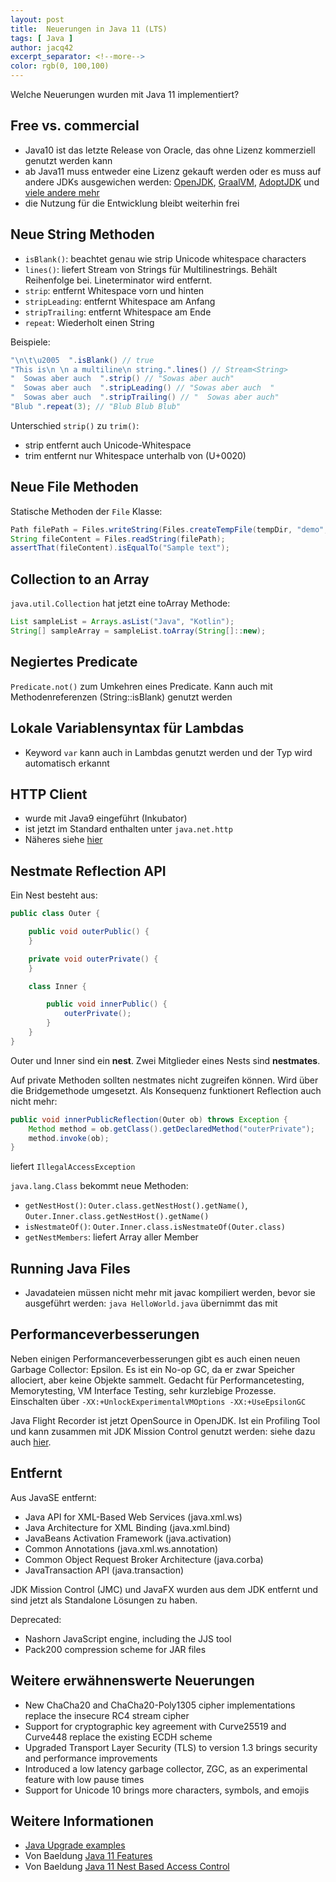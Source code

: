 ```yaml
---
layout: post
title:  Neuerungen in Java 11 (LTS)
tags: [ Java ]
author: jacq42
excerpt_separator: <!--more-->
color: rgb(0, 100,100)
---
```


Welche Neuerungen wurden mit Java 11 implementiert?

<!--more-->

## Free vs. commercial

* Java10 ist das letzte Release von Oracle, das ohne Lizenz kommerziell genutzt werden kann
* ab Java11 muss entweder eine Lizenz gekauft werden oder es muss auf andere JDKs ausgewichen werden: [OpenJDK](https://openjdk.java.net/projects/jdk/), [GraalVM](https://www.graalvm.org), [AdoptJDK](https://adoptopenjdk.net/) und [viele andere mehr](https://github.com/akullpp/awesome-java#jvm-and-jdk)
* die Nutzung für die Entwicklung bleibt weiterhin frei

## Neue String Methoden

* `isBlank()`: beachtet genau wie strip Unicode whitespace characters
* `lines()`: liefert Stream von Strings für Multilinestrings. Behält Reihenfolge bei. Lineterminator wird entfernt.
* `strip`: entfernt Whitespace vorn und hinten
* `stripLeading`: entfernt Whitespace am Anfang
* `stripTrailing`: entfernt Whitespace am Ende
* `repeat`: Wiederholt einen String

Beispiele:
```java
"\n\t\u2005  ".isBlank() // true
"This is\n \n a multiline\n string.".lines() // Stream<String>
"  Sowas aber auch  ".strip() // "Sowas aber auch"
"  Sowas aber auch  ".stripLeading() // "Sowas aber auch  "
"  Sowas aber auch  ".stripTrailing() // "  Sowas aber auch"
"Blub ".repeat(3); // "Blub Blub Blub"
```

Unterschied `strip()` zu `trim()`: 
* strip entfernt auch Unicode-Whitespace
* trim entfernt nur Whitespace unterhalb von (U+0020)

## Neue File Methoden

Statische Methoden der `File` Klasse:
```java
Path filePath = Files.writeString(Files.createTempFile(tempDir, "demo", ".txt"), "Sample text");
String fileContent = Files.readString(filePath);
assertThat(fileContent).isEqualTo("Sample text");
```

## Collection to an Array

`java.util.Collection` hat jetzt eine toArray Methode:
```java
List sampleList = Arrays.asList("Java", "Kotlin");
String[] sampleArray = sampleList.toArray(String[]::new);
```

## Negiertes Predicate

`Predicate.not()` zum Umkehren eines Predicate. Kann auch mit Methodenreferenzen (String::isBlank) genutzt werden

## Lokale Variablensyntax für Lambdas

* Keyword `var` kann auch in Lambdas genutzt werden und der Typ wird automatisch erkannt

## HTTP Client

* wurde mit Java9 eingeführt (Inkubator)
* ist jetzt im Standard enthalten unter `java.net.http`
* Näheres siehe [hier](https://www.baeldung.com/java-9-http-client)

## Nestmate Reflection API

Ein Nest besteht aus:
```java
public class Outer {

    public void outerPublic() {
    }

    private void outerPrivate() {
    }

    class Inner {

        public void innerPublic() {
            outerPrivate();
        }
    }
}
```
Outer und Inner sind ein **nest**. Zwei Mitglieder eines Nests sind **nestmates**.

Auf private Methoden sollten nestmates nicht zugreifen können. Wird über die Bridgemethode umgesetzt. Als Konsequenz funktionert Reflection auch nicht mehr:
```java
public void innerPublicReflection(Outer ob) throws Exception {
    Method method = ob.getClass().getDeclaredMethod("outerPrivate");
    method.invoke(ob);
}
```
liefert `IllegalAccessException`

`java.lang.Class` bekommt neue Methoden:
* `getNestHost()`: `Outer.class.getNestHost().getName()`, `Outer.Inner.class.getNestHost().getName()`
* `isNestmateOf()`: `Outer.Inner.class.isNestmateOf(Outer.class)`
* `getNestMembers`: liefert Array aller Member

## Running Java Files

* Javadateien müssen nicht mehr mit javac kompiliert werden, bevor sie ausgeführt werden: `java HelloWorld.java` übernimmt das mit

## Performanceverbesserungen

Neben einigen Performanceverbesserungen gibt es auch einen neuen Garbage Collector: Epsilon. Es ist ein No-op GC, da er zwar Speicher allociert, aber keine Objekte sammelt. Gedacht für Performancetesting, Memorytesting, VM Interface Testing, sehr kurzlebige Prozesse. Einschalten über `-XX:+UnlockExperimentalVMOptions -XX:+UseEpsilonGC`

Java Flight Recorder ist jetzt OpenSource in OpenJDK. Ist ein Profiling Tool und kann zusammen mit JDK Mission Control genutzt werden: siehe dazu auch [hier](https://www.baeldung.com/java-flight-recorder-monitoring).

## Entfernt

Aus JavaSE entfernt:

* Java API for XML-Based Web Services (java.xml.ws)
* Java Architecture for XML Binding (java.xml.bind)
* JavaBeans Activation Framework (java.activation)
* Common Annotations (java.xml.ws.annotation)
* Common Object Request Broker Architecture (java.corba)
* JavaTransaction API (java.transaction)

JDK Mission Control (JMC) und JavaFX wurden aus dem JDK entfernt und sind jetzt als Standalone Lösungen zu haben.

Deprecated:
* Nashorn JavaScript engine, including the JJS tool
* Pack200 compression scheme for JAR files

## Weitere erwähnenswerte Neuerungen

* New ChaCha20 and ChaCha20-Poly1305 cipher implementations replace the insecure RC4 stream cipher
* Support for cryptographic key agreement with Curve25519 and Curve448 replace the existing ECDH scheme
* Upgraded Transport Layer Security (TLS) to version 1.3 brings security and performance improvements
* Introduced a low latency garbage collector, ZGC, as an experimental feature with low pause times
* Support for Unicode 10 brings more characters, symbols, and emojis

## Weitere Informationen

* [Java Upgrade examples](https://github.com/johanjanssen/JavaUpgrades)
* Von Baeldung [Java 11 Features](https://www.baeldung.com/java-11-new-features)
* Von Baeldung [Java 11 Nest Based Access Control](https://www.baeldung.com/java-nest-based-access-control)